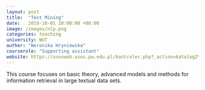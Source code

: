 ```yaml
---
layout: post
title:  "Text Mining"
date:   2019-10-01 20:00:00 +00:00
image: /images/nlp.png
categories: teaching
university: WUT
author: "Weronika Hryniewska"
courserole: "Supporting assistant"
website: https://usosweb.usos.pw.edu.pl/kontroler.php?_action=katalog2%2Fprzedmioty%2FpokazPrzedmiot&kod=1120-DS000-MSP-0122&lang=en
---
```


This course focuses on basic theory, advanced models and methods for information retrieval in large textual data sets.
